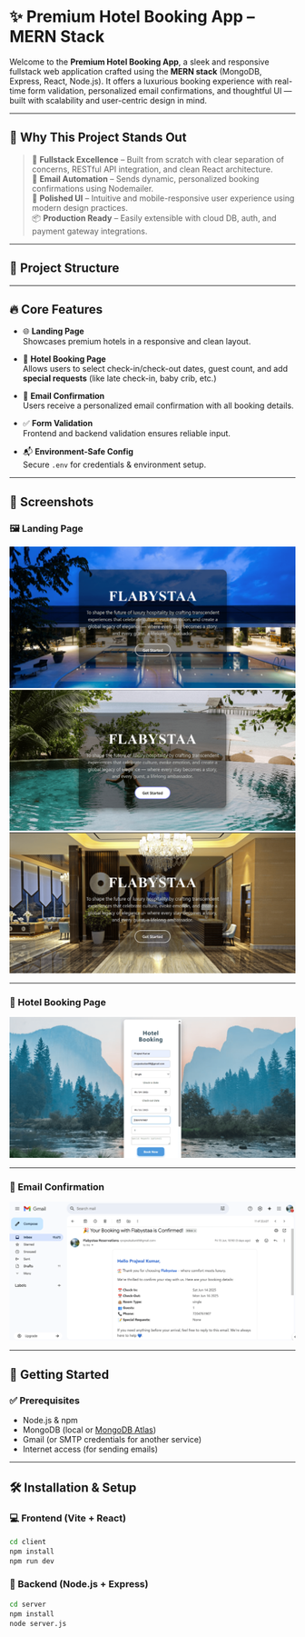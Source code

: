 # ✨ Premium Hotel Booking App – MERN Stack

Welcome to the **Premium Hotel Booking App**, a sleek and responsive fullstack web application crafted using the **MERN stack** (MongoDB, Express, React, Node.js). It offers a luxurious booking experience with real-time form validation, personalized email confirmations, and thoughtful UI — built with scalability and user-centric design in mind.

---

## 🧠 Why This Project Stands Out

> 🧩 **Fullstack Excellence** – Built from scratch with clear separation of concerns, RESTful API integration, and clean React architecture.  
> 💌 **Email Automation** – Sends dynamic, personalized booking confirmations using Nodemailer.  
> 🎨 **Polished UI** – Intuitive and mobile-responsive user experience using modern design practices.  
> 📦 **Production Ready** – Easily extensible with cloud DB, auth, and payment gateway integrations.

---

## 📁 Project Structure

---

## 🔥 Core Features

- 🌐 **Landing Page**  
  Showcases premium hotels in a responsive and clean layout.

- 🏨 **Hotel Booking Page**  
  Allows users to select check-in/check-out dates, guest count, and add **special requests** (like late check-in, baby crib, etc.)

- 📧 **Email Confirmation**  
  Users receive a personalized email confirmation with all booking details.

- ✅ **Form Validation**  
  Frontend and backend validation ensures reliable input.

- 📬 **Environment-Safe Config**  
  Secure `.env` for credentials & environment setup.

---

## 📸 Screenshots

### 🖼️ Landing Page

![Landing Page](./assets/landing-page.png)  
![Landing Page 2](./assets/landing-page2.png)  
![Landing Page 3](./assets/landing-page3.png)

---

### 🏨 Hotel Booking Page

![Booking Page](./assets/booking-page.png)

---

### 📩 Email Confirmation

![Email Confirmation](./assets/email-confirmation.png)

---

## 🚀 Getting Started

### ✅ Prerequisites

- Node.js & npm
- MongoDB (local or [MongoDB Atlas](https://www.mongodb.com/cloud/atlas))
- Gmail (or SMTP credentials for another service)
- Internet access (for sending emails)

---

## 🛠️ Installation & Setup

### 💻 Frontend (Vite + React)

```bash
cd client
npm install
npm run dev
```

### 🔧 Backend (Node.js + Express)

```bash
cd server
npm install
node server.js

```
